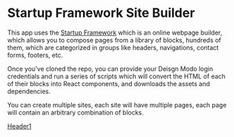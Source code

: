 # Startup Framework Site Builder

This app uses the [Startup Framework](https://designmodo.com/startup) which is an online webpage builder,
which allows you to compose pages from a library of blocks, hundreds of them, which are categorized in groups
like headers, navigations, contact forms, footers, etc.

Once you've cloned the repo, you can provide your Deisgn Modo login credentials and run a series of scripts which will
convert the HTML of each of their blocks into React components, and downloads the assets and dependencies.

You can create multiple sites, each site will have multiple pages, each page will contain an arbitrary combination of blocks.

[Header1](/docs/headers/Header1)


